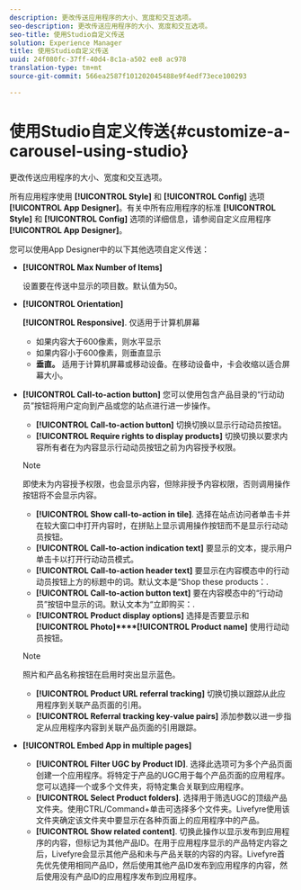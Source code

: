 ```yaml
---
description: 更改传送应用程序的大小、宽度和交互选项。
seo-description: 更改传送应用程序的大小、宽度和交互选项。
seo-title: 使用Studio自定义传送
solution: Experience Manager
title: 使用Studio自定义传送
uuid: 24f080fc-37ff-40d4-8c1a-a502 ee8 ac978
translation-type: tm+mt
source-git-commit: 566ea2587f101202045488e9f4edf73ece100293

---
```



# 使用Studio自定义传送{#customize-a-carousel-using-studio}

更改传送应用程序的大小、宽度和交互选项。

所有应用程序使用 **[!UICONTROL Style]** 和 **[!UICONTROL Config]** 选项 **[!UICONTROL App Designer]**。有关中所有应用程序的标准 **[!UICONTROL Style]** 和 **[!UICONTROL Config]** 选项的详细信息，请参阅自定义应用程序 **[!UICONTROL App Designer]**。

您可以使用App Designer中的以下其他选项自定义传送：

* **[!UICONTROL Max Number of Items]**

   设置要在传送中显示的项目数。默认值为50。

* **[!UICONTROL Orientation]**

   **[!UICONTROL Responsive]**. 仅适用于计算机屏幕

   * 如果内容大于600像素，则水平显示
   * 如果内容小于600像素，则垂直显示
   * **垂直。** 适用于计算机屏幕或移动设备。在移动设备中，卡会收缩以适合屏幕大小。

* **[!UICONTROL Call-to-action button]** 您可以使用包含产品目录的“行动动员”按钮将用户定向到产品或您的站点进行进一步操作。

   * **[!UICONTROL Call-to-action button]** 切换切换以显示行动动员按钮。
   * **[!UICONTROL Require rights to display products]** 切换切换以要求内容所有者在为内容显示行动动员按钮之前为内容授予权限。
   >[!NOTE]
   >
   >即使未为内容授予权限，也会显示内容，但除非授予内容权限，否则调用操作按钮将不会显示内容。

   * **[!UICONTROL Show call-to-action in tile]**. 选择在站点访问者单击卡并在较大窗口中打开内容时，在拼贴上显示调用操作按钮而不是显示行动动员按钮。
   * **[!UICONTROL Call-to-action indication text]** 要显示的文本，提示用户单击卡以打开行动动员模式。
   * **[!UICONTROL Call-to-action header text]** 要显示在内容模态中的行动动员按钮上方的标题中的词。默认文本是“Shop these products：.
   * **[!UICONTROL Call-to-action button text]** 要在内容模态中的“行动动员”按钮中显示的词。默认文本为“立即购买：.
   * **[!UICONTROL Product display options]** 选择是否要显示和 **[!UICONTROL Photo]****[!UICONTROL Product name]** 使用行动动员按钮。
   >[!NOTE]
   >
   >照片和产品名称按钮在启用时突出显示蓝色。

   * **[!UICONTROL Product URL referral tracking]** 切换切换以跟踪从此应用程序到关联产品页面的引用。
   * **[!UICONTROL Referral tracking key-value pairs]** 添加参数以进一步指定从应用程序内容到关联产品页面的引用跟踪。



* **[!UICONTROL Embed App in multiple pages]**

   * **[!UICONTROL Filter UGC by Product ID]**. 选择此选项可为多个产品页面创建一个应用程序。将特定于产品的UGC用于每个产品页面的应用程序。您可以选择一个或多个文件夹，将特定集合关联到应用程序。
   * **[!UICONTROL Select Product folders]**. 选择用于筛选UGC的顶级产品文件夹。使用CTRL/Command+单击可选择多个文件夹。Livefyre使用该文件夹确定该文件夹中要显示在各种页面上的应用程序中的产品。
   * **[!UICONTROL Show related content]**. 切换此操作以显示发布到应用程序的内容，但标记为其他产品ID。在用于应用程序显示的产品特定内容之后，Livefyre会显示其他产品和未与产品关联的内容的内容。Livefyre首先优先使用相同产品ID，然后使用其他产品ID发布到应用程序的内容，然后使用没有产品ID的应用程序发布到应用程序。
